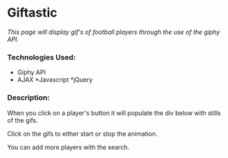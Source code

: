 # Giftastic

*This page will display gif's of football players through the use of the giphy API.*

### Technologies Used: 
* Giphy API
* AJAX 
*Javascript
*jQuery

### Description:

When you click on a player's button it will populate the div below with stills of the gifs. 

Click on the gifs to either start or stop the animation. 

You can add more players with the search. 

